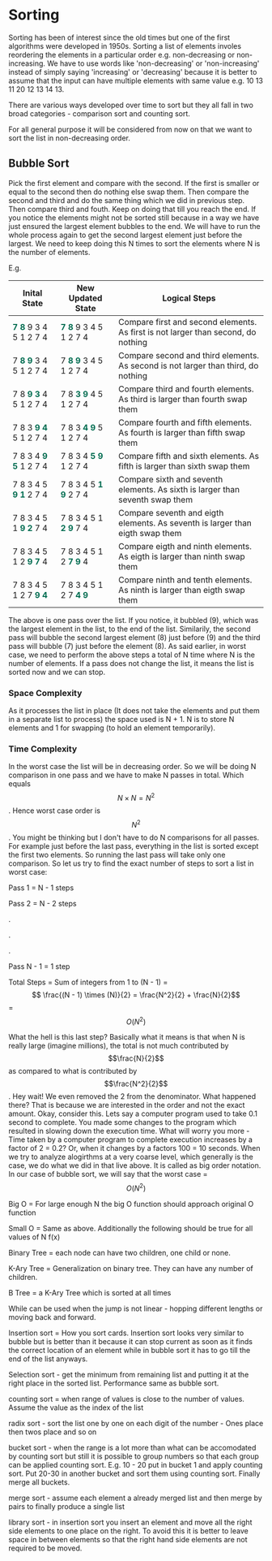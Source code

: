 # Sorting

Sorting has been of interest since the old times but one of the first algorithms were developed in 1950s. Sorting a list of elements involes reordering the elements in a particular order e.g. non-decreasing or non-increasing. We have to use words like 'non-decreasing' or 'non-increasing' instead of simply saying 'increasing' or 'decreasing' because it is better to assume that the input can have multiple elements with same value e.g. 10 13 11 20 12 13 14 13.

There are various ways developed over time to sort but they all fall in two broad categories - comparison sort and counting sort. 

For all general purpose it will be considered from now on that we want to sort the list in non-decreasing order.

## Bubble Sort

Pick the first element and compare with the second. If the first is smaller or equal to the second then do nothing else swap them. Then compare the second and third and do the same thing which we did in previous step. Then compare third and fouth. Keep on doing that till you reach the end. If you notice the elements might not be sorted still because in a way we have just ensured the largest element bubbles to the end. We will have to run the whole process again to get the second largest element just before the largest. We need to keep doing this N times to sort the elements where N is the number of elements.

E.g.

|Inital State        | New Updated State       | Logical Steps |
|--------------------|---------------------|----------|
|<span style="color:#006d51;font-weight:bold">7 8</span> 9 3 4 5 1 2 7 4 | <span style="color:#006d51;font-weight:bold">7 8</span> 9 3 4 5 1 2 7 4 | Compare first and second elements. As first is not larger than second, do nothing|
|7 <span style="color:#006d51;font-weight:bold">8 9</span> 3 4 5 1 2 7 4 | 7 <span style="color:#006d51;font-weight:bold">8 9</span> 3 4 5 1 2 7 4 | Compare second and third elements. As second is not larger than third, do nothing|
|7 8 <span style="color:#006d51;font-weight:bold">9 3</span> 4 5 1 2 7 4 | 7 8 <span style="color:#006d51;font-weight:bold">3 9</span> 4 5 1 2 7 4 | Compare third and fourth elements. As third is larger than fourth swap them|
|7 8 3 <span style="color:#006d51;font-weight:bold">9 4</span> 5 1 2 7 4 | 7 8 3 <span style="color:#006d51;font-weight:bold">4 9</span> 5 1 2 7 4 | Compare fourth and fifth elements. As fourth is larger than fifth swap them|
|7 8 3 4 <span style="color:#006d51;font-weight:bold">9 5</span> 1 2 7 4 | 7 8 3 4 <span style="color:#006d51;font-weight:bold">5 9</span> 1 2 7 4 | Compare fifth and sixth elements. As fifth is larger than sixth swap them|
|7 8 3 4 5 <span style="color:#006d51;font-weight:bold">9 1</span> 2 7 4 | 7 8 3 4 5 <span style="color:#006d51;font-weight:bold">1 9</span> 2 7 4 | Compare sixth and seventh elements. As sixth is larger than seventh swap them|
|7 8 3 4 5 1 <span style="color:#006d51;font-weight:bold">9 2</span> 7 4 | 7 8 3 4 5 1 <span style="color:#006d51;font-weight:bold">2 9</span> 7 4 | Compare seventh and eigth elements. As seventh is larger than eigth swap them|
|7 8 3 4 5 1 2 <span style="color:#006d51;font-weight:bold">9 7</span> 4 | 7 8 3 4 5 1 2 <span style="color:#006d51;font-weight:bold">7 9</span> 4 | Compare eigth and ninth elements. As eigth is larger than ninth swap them|
|7 8 3 4 5 1 2 7 <span style="color:#006d51;font-weight:bold">9 4</span> | 7 8 3 4 5 1 2 7 <span style="color:#006d51;font-weight:bold">4 9</span>| Compare ninth and tenth elements. As ninth is larger than eigth swap them|

The above is one pass over the list. If you notice, it bubbled (9), which was the largest element in the list, to the end of the list. Similarily, the second pass will bubble the second largest element (8) just before (9) and the third pass will bubble (7) just before the element (8). As said earlier, in worst case, we need to perform the above steps a total of N time where N is the number of elements. If a pass does not change the list, it means the list is sorted now and we can stop.

### Space Complexity

As it processes the list in place (It does not take the elements and put them in a separate list to process) the space used is N + 1. N is to store N elements and 1 for swapping (to hold an element temporarily).

### Time Complexity

In the worst case the list will be in decreasing order. So we will be doing N comparison in one pass and we have to make N passes in total. Which equals  $$N\times N = N^2$$. Hence worst case order is $$N^2$$. You might be thinking but I don't have to do N comparisons for all passes. For example just before the last pass, everything in the list is sorted except the first two elements. So running the last pass will take only one comparison. So let us try to find the exact number of steps to sort a list in worst case:

Pass 1 = N - 1 steps

Pass 2 = N - 2 steps

.

.

.

Pass N - 1 = 1 step

Total Steps = Sum of integers from 1 to (N - 1) = $$ \frac{(N - 1) \times (N)}{2} = \frac{N^2}{2} + \frac{N}{2}$$ = $$O(N^2)$$

What the hell is this last step? Basically what it means is that when N is really large (imagine millions), the total is not much contributed by $$\frac{N}{2}$$ as compared to what is contributed by $$\frac{N^2}{2}$$. Hey wait! We even removed the 2 from the denominator. What happened there? That is because we are interested in the order and not the exact amount. Okay, consider this. Lets say a computer program used to take 0.1 second to complete. You made some changes to the program which resulted in slowing down the execution time. What will worry you more - Time taken by a computer program to complete execution increases by a factor of 2 = 0.2? Or, when it changes by a factors 100 = 10 seconds. When we try to analyze alogirthms at a very coarse level, which generally is the case, we do what we did in that live above. It is called as big order notation. In our case of bubble sort, we will say that the worst case = $$O(N^2)$$

Big O = For large enough N the big O function should approach original O function

Small O = Same as above. Additionally the following should be true for all values of N
f(x) 

Binary Tree = each node can have two children, one child or none.

K-Ary Tree = Generalization on binary tree. They can have any number of children.

B Tree = a K-Ary Tree which is sorted at all times

While can be used when the jump is not linear - hopping different lengths or moving back and forward.

Insertion sort = How you sort cards. Insertion sort looks very similar to bubble but is better than it because it can stop current as soon as it finds the correct location of an element while in bubble sort it has to go till the end of the list anyways.

Selection sort - get the minimum from remaining list and putting it at the right place in the sorted list. Performance same as bubble sort.

counting sort = when range of values is close to the number of values. Assume the value as the index of the list

radix sort - sort the list one by one on each digit of the number - Ones place then twos place and so on

bucket sort - when the range is a lot more than what can be accomodated by counting sort but still it is possible to group numbers so that each group can be applied counting sort. E.g. 10 - 20 put in bucket 1 and apply counting sort. Put 20-30 in another bucket and sort them using counting sort. Finally merge all buckets.

merge sort - assume each element a already merged list and then merge by pairs to finally produce a single list

library sort - in insertion sort you insert an element and move all the right side elements to one place on the right. To avoid this it is better to leave space in between elements so that the right hand side elements are not required to be moved.



